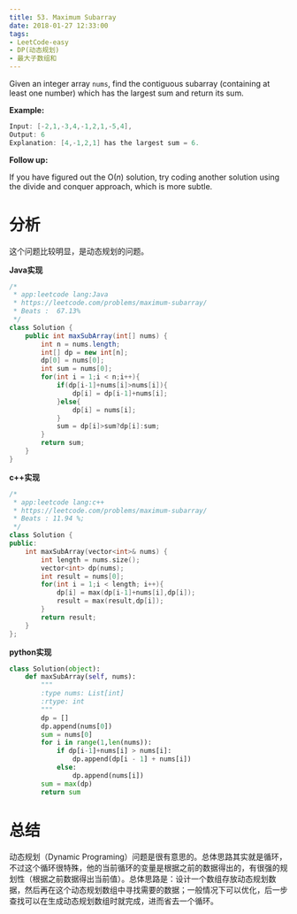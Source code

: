 ```yaml
---
title: 53. Maximum Subarray
date: 2018-01-27 12:33:00
tags:
- LeetCode-easy
- DP(动态规划)
- 最大子数组和
---
```


Given an integer array `nums`, find the contiguous subarray (containing at least one number) which has the largest sum and return its sum.

**Example:**

```java
Input: [-2,1,-3,4,-1,2,1,-5,4],
Output: 6
Explanation: [4,-1,2,1] has the largest sum = 6.
```

**Follow up:**

If you have figured out the O(*n*) solution, try coding another solution using the divide and conquer approach, which is more subtle.

<!--more-->

# 分析

这个问题比较明显，是动态规划的问题。

**Java实现**

```java
/*
 * app:leetcode lang:Java
 * https://leetcode.com/problems/maximum-subarray/
 * Beats :  67.13%
 */
class Solution {
    public int maxSubArray(int[] nums) {
        int n = nums.length;
        int[] dp = new int[n];
        dp[0] = nums[0];
        int sum = nums[0];
        for(int i = 1;i < n;i++){
            if(dp[i-1]+nums[i]>nums[i]){
                dp[i] = dp[i-1]+nums[i];
            }else{
                dp[i] = nums[i];
            }
            sum = dp[i]>sum?dp[i]:sum;
        }
        return sum;
    }
}
```

**c++实现**

```c++
/*
 * app:leetcode lang:c++
 * https://leetcode.com/problems/maximum-subarray/
 * Beats : 11.94 %;
 */
class Solution {
public:
    int maxSubArray(vector<int>& nums) {
        int length = nums.size();
        vector<int> dp(nums);
        int result = nums[0];
        for(int i = 1;i < length; i++){
            dp[i] = max(dp[i-1]+nums[i],dp[i]);
            result = max(result,dp[i]);
        }
        return result;
    }
};
```

**python实现**

```python
class Solution(object):
    def maxSubArray(self, nums):
        """
        :type nums: List[int]
        :rtype: int
        """
        dp = []
        dp.append(nums[0])
        sum = nums[0]
        for i in range(1,len(nums)):
            if dp[i-1]+nums[i] > nums[i]:
                dp.append(dp[i - 1] + nums[i])
            else:
                dp.append(nums[i])
        sum = max(dp)
        return sum
```

# 总结

动态规划（Dynamic Programing）问题是很有意思的。总体思路其实就是循环，不过这个循环很特殊，他的当前循环的变量是根据之前的数据得出的，有很强的规划性（根据之前数据得出当前值）。总体思路是：设计一个数组存放动态规划数据，然后再在这个动态规划数组中寻找需要的数据；一般情况下可以优化，后一步查找可以在生成动态规划数组时就完成，进而省去一个循环。